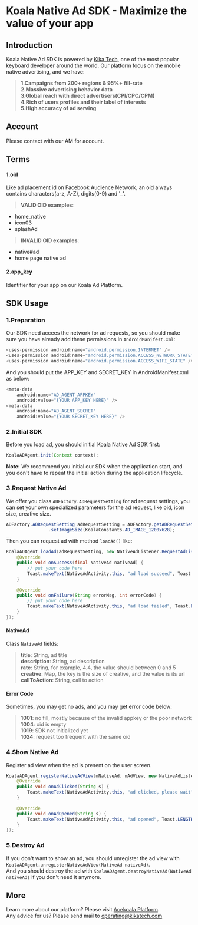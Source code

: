 # Koala Native Ad SDK - Maximize the value of your app

## Introduction
Koala Native Ad SDK is powered by [Kika Tech](http://kikatech.com/), one of the most popular keyboard developer around the world.
Our platform focus on the mobile native advertising, and we have:
> **1.Campaigns from 200+ regions & 95%+ fill-rate**<br/>
> **2.Massive advertising behavior data**<br/>
> **3.Global reach with direct advertisers(CPI/CPC/CPM)**<br/>
> **4.Rich of users profiles and their label of interests**<br/>
> **5.High accuracy of ad serving**<br/>

## Account
Please contact with our AM for account.

## Terms
#### 1.oid
Like ad placement id on Facebook Audience Network, an oid always contains characters(a-z, A-Z), digits(0-9) and '_'.
> **VALID OID examples**:
- home_native
- icon03
- splashAd

> **INVALID OID examples**:
- native#ad
- home page native ad

#### 2.app_key
Identifier for your app on our Koala Ad Platform.
## SDK Usage
### 1.Preparation
Our SDK need accees the network for ad requests, so you should make sure you have already add these permissions in `AndroidManifest.xml`:

```java
<uses-permission android:name="android.permission.INTERNET" />
<uses-permission android:name="android.permission.ACCESS_NETWORK_STATE" />
<uses-permission android:name="android.permission.ACCESS_WIFI_STATE" />
```

And you should put the APP_KEY and SECRET_KEY in AndroidManifest.xml as below:

```java
<meta-data
    android:name="AD_AGENT_APPKEY"
    android:value="{YOUR APP_KEY HERE}" />
<meta-data
    android:name="AD_AGENT_SECRET"
    android:value="{YOUR SECRET_KEY HERE}" />
```

### 2.Initial SDK
Before you load ad, you should initial Koala Native Ad SDK first:


```java
KoalaADAgent.init(Context context);
```

**Note:** We recommend you initial our SDK when the application start, and you don't have to repeat the initial action during the application lifecycle.

### 3.Request Native Ad
We offer you class `ADFactory.ADRequestSetting` for ad request settings, you can set your own specialized parameters for the
ad request, like oid, icon size, creative size.

```java
ADFactory.ADRequestSetting adRequestSetting = ADFactory.getADRequestSetting({YOUR AD OID})
                .setImageSize(KoalaConstants.AD_IMAGE_1200x628);
```

Then you can request ad with method `loadAd()` like:

```java
KoalaADAgent.loadAd(adRequestSetting, new NativeAdListener.RequestAdListener() {
    @Override
    public void onSuccess(final NativeAd nativeAd) {
        // put your code here
        Toast.makeText(NativeAdActivity.this, "ad load succeed", Toast.LENGTH_SHORT).show();
    }

    @Override
    public void onFailure(String errorMsg, int errorCode) {
        // put your code here
        Toast.makeText(NativeAdActivity.this, "ad load failed", Toast.LENGTH_SHORT).show();
    }
});
```

#### NativeAd
Class `NativeAd` fields:
> **title**: String, ad title<br/>
> **description**: String, ad description<br/>
> **rate**: String, for example, 4.4, the value should between 0 and 5<br/>
> **creative**: Map, the key is the size of creative, and the value is its url<br/>
> **callToAction**: String, call to action<br/>

#### Error Code
Sometimes, you may get no ads, and you may get error code below:
> **1001**: no fill, mostly because of the invalid appkey or the poor network<br/>
> **1004**: oid is empty<br/>
> **1019**: SDK not initialized yet<br/>
> **1024**: request too frequent with the same oid<br/>

### 4.Show Native Ad
Register ad view when the ad is present on the user screen.

```java
KoalaADAgent.registerNativeAdView(mNativeAd, mAdView, new NativeAdListener.NativeAdClickedListener() {
    @Override
    public void onAdClicked(String s) {
        Toast.makeText(NativeAdActivity.this, "ad clicked, please wait", Toast.LENGTH_SHORT).show();
    }

    @Override
    public void onAdOpened(String s) {
        Toast.makeText(NativeAdActivity.this, "ad opened", Toast.LENGTH_SHORT).show();
    }
});
```

### 5.Destroy Ad
If you don't want to show an ad, you should unregister the ad view with `KoalaADAgent.unregisterNativeAdView(NativeAd nativeAd)`.<br/>
And you should destroy the ad with `KoalaADAgent.destroyNativeAd(NativeAd nativeAd)` if you don't need it anymore.

## More
Learn more about our platform?  Please visit [Acekoala Platform](http://www.acekoala.com/).<br/>
Any advice for us?  Please send mail to [operating@kikatech.com](operating@kikatech.com)

